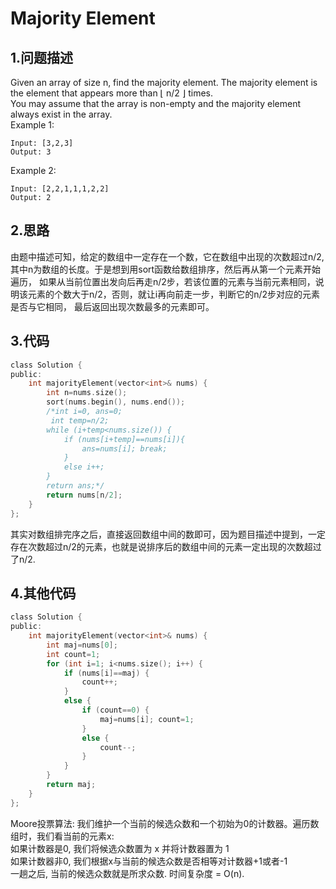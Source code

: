 Majority Element
====

1.问题描述
---

Given an array of size n, find the majority element. The majority element is the element that appears more than ⌊ n/2 ⌋ times.<br>
You may assume that the array is non-empty and the majority element always exist in the array.<br>
Example 1:

```
Input: [3,2,3]
Output: 3
```

Example 2:

```
Input: [2,2,1,1,1,2,2]
Output: 2
```

2.思路
----

由题中描述可知，给定的数组中一定存在一个数，它在数组中出现的次数超过n/2,其中n为数组的长度。于是想到用sort函数给数组排序，然后再从第一个元素开始遍历，
如果从当前位置出发向后再走n/2步，若该位置的元素与当前元素相同，说明该元素的个数大于n/2，否则，就让i再向前走一步，判断它的n/2步对应的元素是否与它相同，
最后返回出现次数最多的元素即可。

3.代码
---

```c
class Solution {
public:
    int majorityElement(vector<int>& nums) {
        int n=nums.size();
        sort(nums.begin(), nums.end());
        /*int i=0, ans=0;
         int temp=n/2;
        while (i+temp<nums.size()) {
            if (nums[i+temp]==nums[i]){
                ans=nums[i]; break;
            }
            else i++;
        }
        return ans;*/
        return nums[n/2];
    }
};
```

其实对数组排完序之后，直接返回数组中间的数即可，因为题目描述中提到，一定存在次数超过n/2的元素，也就是说排序后的数组中间的元素一定出现的次数超过了n/2.

4.其他代码
---

```c
class Solution {
public:
    int majorityElement(vector<int>& nums) {
        int maj=nums[0];
        int count=1;
        for (int i=1; i<nums.size(); i++) {
            if (nums[i]==maj) {
                count++;
            }
            else {
                if (count==0) {
                    maj=nums[i]; count=1;
                }
                else {
                    count--;
                }
            }
        }
        return maj;
    }
};
```

Moore投票算法: 我们维护一个当前的候选众数和一个初始为0的计数器。遍历数组时，我们看当前的元素x:<br>
如果计数器是0, 我们将候选众数置为 x 并将计数器置为 1 <br>
如果计数器非0, 我们根据x与当前的候选众数是否相等对计数器+1或者-1<br> 
一趟之后, 当前的候选众数就是所求众数. 时间复杂度 = O(n). 
